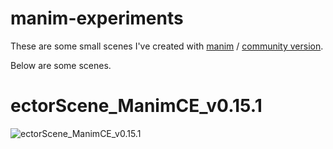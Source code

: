 # manim-experiments

These are some small scenes I've created with [manim](https://github.com/3b1b/manim) / [community version](https://github.com/manimcommunity/manim).

Below are some scenes.

# ectorScene_ManimCE_v0.15.1 
 
![ectorScene_ManimCE_v0.15.1](https://github.com/warriorzz/manim-experiments/blob/main/videos/ectorScene_ManimCE_v0.15.1.gif)
